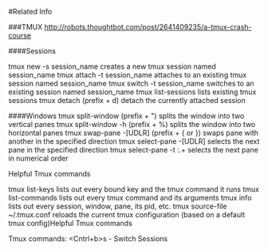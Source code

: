 #Related Info

###TMUX
http://robots.thoughtbot.com/post/2641409235/a-tmux-crash-course

####Sessions

tmux new -s session_name
creates a new tmux session named session_name
tmux attach -t session_name
attaches to an existing tmux session named session_name
tmux switch -t session_name
switches to an existing session named session_name
tmux list-sessions
lists existing tmux sessions
tmux detach (prefix + d)
detach the currently attached session


####Windows
tmux split-window (prefix + ")
splits the window into two vertical panes
tmux split-window -h (prefix + %)
splits the window into two horizontal panes
tmux swap-pane -[UDLR] (prefix + { or })
swaps pane with another in the specified direction
tmux select-pane -[UDLR]
selects the next pane in the specified direction
tmux select-pane -t :.+
selects the next pane in numerical order

Helpful Tmux commands

tmux list-keys
lists out every bound key and the tmux command it runs
tmux list-commands
lists out every tmux command and its arguments
tmux info
lists out every session, window, pane, its pid, etc.
tmux source-file ~/.tmux.conf
reloads the current tmux configuration (based on a default tmux config)Helpful Tmux commands

Tmux commands:
<Cntrl+b>s - Switch Sessions

